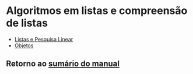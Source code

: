# Algoritmos em listas e compreensão de listas

* [Listas e Pesquisa Linear](./01_List_Comprehension.md)
* [Objetos](./02_Objetos.md)

## Retorno ao [sumário do manual](./../Conteudo.md)